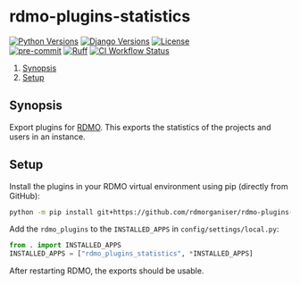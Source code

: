 # rdmo-plugins-statistics

[![Python Versions](https://img.shields.io/pypi/pyversions/rdmo.svg?style=flat)](https://www.python.org/)
[![Django Versions](https://img.shields.io/pypi/frameworkversions/django/rdmo)](https://pypi.python.org/pypi/rdmo/)
[![License](https://img.shields.io/github/license/rdmorganiser/rdmo?style=flat)](https://github.com/rdmorganiser/rdmo/blob/master/LICENSE) \
[![pre-commit](https://img.shields.io/badge/pre--commit-enabled-brightgreen?logo=pre-commit&logoColor=white)](https://github.com/pre-commit/pre-commit)
[![Ruff](https://img.shields.io/endpoint?url=https://raw.githubusercontent.com/astral-sh/ruff/main/assets/badge/v2.json)](https://github.com/astral-sh/ruff)
[![CI Workflow Status](https://github.com/rdmorganiser/rdmo-plugins-statistics/actions/workflows/ci.yml/badge.svg)](https://github.com/rdmorganiser/rdmo-plugins-statistics/actions/workflows/ci.yml)

<!--- mdtoc: toc begin -->
1. [Synopsis](#synopsis)
2. [Setup](#setup)
<!--- mdtoc: toc end -->

## Synopsis

Export plugins for [RDMO](https://github.com/rdmorganiser/rdmo). This exports the statistics of the projects and users in an instance.

## Setup

Install the plugins in your RDMO virtual environment using pip (directly from GitHub):

```bash
python -m pip install git+https://github.com/rdmorganiser/rdmo-plugins-statistics
```

Add the `rdmo_plugins` to the `INSTALLED_APPS` in `config/settings/local.py`:

```python
from . import INSTALLED_APPS
INSTALLED_APPS = ["rdmo_plugins_statistics", *INSTALLED_APPS]
```

After restarting RDMO, the exports should be usable.


